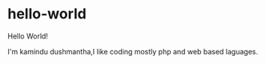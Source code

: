 # hello-world

Hello World!

I'm kamindu dushmantha,I like coding mostly php and web based laguages.

